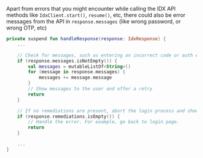 Apart from errors that you might encounter while calling the IDX API methods like `IdxClient.start()`, `resume()`, etc, there could also be error messages from the API in `response.messages` (like wrong password, or wrong OTP, etc)

```kotlin
private suspend fun handleResponse(response: IdxResponse) {
    ...

    // Check for messages, such as entering an incorrect code or auth error and abort if there is message.
    if (response.messages.isNotEmpty()) {
        val messages = mutableListOf<String>()
        for (message in response.messages) {
            messages += message.message
        }
        // Show messages to the user and offer a retry
        return
    }

    // If no remediations are present, abort the login process and show error.
    if (response.remediations.isEmpty()) {
        // Handle the error. For example, go back to login page.
        return
    }

    ...
}
```
